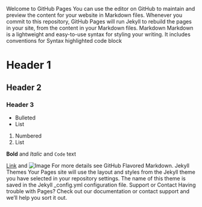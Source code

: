 Welcome to GitHub Pages
You can use the editor on GitHub to maintain and preview the content for your website in Markdown files.
Whenever you commit to this repository, GitHub Pages will run Jekyll to rebuild the pages in your site, from the content in your Markdown files.
Markdown
Markdown is a lightweight and easy-to-use syntax for styling your writing. It includes conventions for
Syntax highlighted code block

# Header 1
## Header 2
### Header 3

- Bulleted
- List

1. Numbered
2. List

**Bold** and _Italic_ and `Code` text

[Link](url) and ![Image](src)
For more details see GitHub Flavored Markdown.
Jekyll Themes
Your Pages site will use the layout and styles from the Jekyll theme you have selected in your repository settings. The name of this theme is saved in the Jekyll _config.yml configuration file.
Support or Contact
Having trouble with Pages? Check out our documentation or contact support and we’ll help you sort it out.
